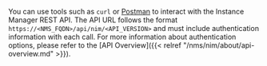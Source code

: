 You can use tools such as `curl` or [Postman](https://www.postman.com) to interact with the Instance Manager REST API. The API URL follows the format `https://<NMS_FQDN>/api/nim/<API_VERSION>` and must include authentication information with each call. For more information about authentication options, please refer to the [API Overview]({{< relref "/nms/nim/about/api-overview.md" >}}).

<!-- Do not remove. Keep this code at the bottom of the include -->
<!-- DOCS-1050 -->